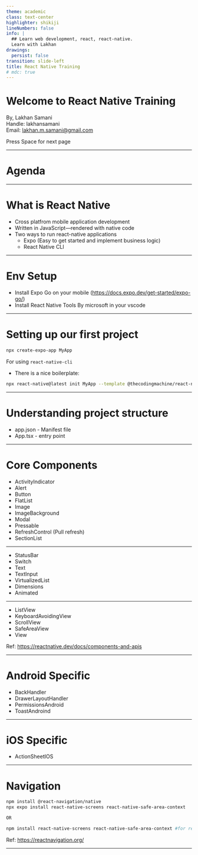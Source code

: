 ```yaml
---
theme: academic
class: text-center
highlighter: shikiji
lineNumbers: false
info: |
  ## Learn web development, react, react-native.
  Learn with Lakhan
drawings:
  persist: false
transition: slide-left
title: React Native Training
# mdc: true
---
```


# Welcome to React Native Training

By, Lakhan Samani<br/>
Handle: lakhansamani<br/>
Email: lakhan.m.samani@gmail.com

<div class="pt-12">
  <span @click="$slidev.nav.next" class="px-2 py-1 rounded cursor-pointer" hover="bg-white bg-opacity-10">
    Press Space for next page <carbon:arrow-right class="inline"/>
  </span>
</div>

<div class="abs-br m-6 flex gap-2">
  <a href="https://github.com/lakhansamani" target="_blank" alt="GitHub" title="Open in GitHub"
    class="text-xl slidev-icon-btn opacity-50 !border-none !hover:text-white">
    <carbon-logo-github />
  </a>
</div>

<!--
The last comment block of each slide will be treated as slide notes. It will be visible and editable in Presenter Mode along with the slide. [Read more in the docs](https://sli.dev/guide/syntax.html#notes)
-->

---

# Agenda

<Toc maxDepth="1"></Toc>

---

# What is React Native

- Cross platfrom mobile application development
- Written in JavaScript—rendered with native code
- Two ways to run react-native applications
  - Expo (Easy to get started and implement business logic)
  - React Native CLI

---

# Env Setup

- Install Expo Go on your mobile (https://docs.expo.dev/get-started/expo-go/)
- Install React Native Tools By microsoft in your vscode

---

# Setting up our first project

```sh
npx create-expo-app MyApp
```

For using `react-native-cli`

- There is a nice boilerplate:

```sh
npx react-native@latest init MyApp --template @thecodingmachine/react-native-boilerplate
```

---

# Understanding project structure

- app.json - Manifest file
- App.tsx - entry point

---

# Core Components

- ActivityIndicator
- Alert
- Button
- FlatList
- Image
- ImageBackground
- Modal
- Pressable
- RefreshControl (Pull refresh)
- SectionList

---

- StatusBar
- Switch
- Text
- TextInput
- VirtualizedList
- Dimensions
- Animated

---

- ListView
- KeyboardAvoidingView
- ScrollView
- SafeAreaView
- View

Ref: https://reactnative.dev/docs/components-and-apis

---

# Android Specific

- BackHandler
- DrawerLayoutHandler
- PermissionsAndroid
- ToastAndroind

---

# iOS Specific

- ActionSheetIOS

---

# Navigation

```sh
npm install @react-navigation/native
npx expo install react-native-screens react-native-safe-area-context

OR

npm install react-native-screens react-native-safe-area-context #for react-native-cli
```

Ref: https://reactnavigation.org/

---
